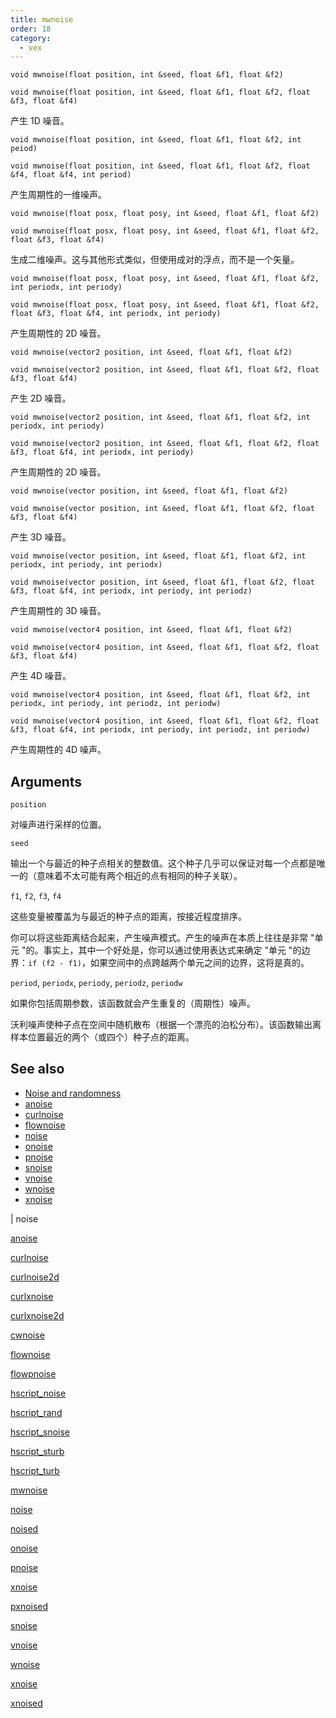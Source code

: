 ```yaml
---
title: mwnoise
order: 18
category:
  - vex
---
```


`void mwnoise(float position, int &seed, float &f1, float &f2)`

`void mwnoise(float position, int &seed, float &f1, float &f2, float &f3, float &f4)`

产生 1D 噪音。

`void mwnoise(float position, int &seed, float &f1, float &f2, int peiod)`

`void mwnoise(float position, int &seed, float &f1, float &f2, float &f4, float &f4, int period)`

产生周期性的一维噪声。

`void mwnoise(float posx, float posy, int &seed, float &f1, float &f2)`

`void mwnoise(float posx, float posy, int &seed, float &f1, float &f2, float &f3, float &f4)`

生成二维噪声。这与其他形式类似，但使用成对的浮点，而不是一个矢量。

`void mwnoise(float posx, float posy, int &seed, float &f1, float &f2, int periodx, int periody)`

`void mwnoise(float posx, float posy, int &seed, float &f1, float &f2, float &f3, float &f4, int periodx, int periody)`

产生周期性的 2D 噪音。

`void mwnoise(vector2 position, int &seed, float &f1, float &f2)`

`void mwnoise(vector2 position, int &seed, float &f1, float &f2, float &f3, float &f4)`

产生 2D 噪音。

`void mwnoise(vector2 position, int &seed, float &f1, float &f2, int periodx, int periody)`

`void mwnoise(vector2 position, int &seed, float &f1, float &f2, float &f3, float &f4, int periodx, int periody)`

产生周期性的 2D 噪音。

`void mwnoise(vector position, int &seed, float &f1, float &f2)`

`void mwnoise(vector position, int &seed, float &f1, float &f2, float &f3, float &f4)`

产生 3D 噪音。

`void mwnoise(vector position, int &seed, float &f1, float &f2, int periodx, int periody, int periodx)`

`void mwnoise(vector position, int &seed, float &f1, float &f2, float &f3, float &f4, int periodx, int periody, int periodz)`

产生周期性的 3D 噪音。

`void mwnoise(vector4 position, int &seed, float &f1, float &f2)`

`void mwnoise(vector4 position, int &seed, float &f1, float &f2, float &f3, float &f4)`

产生 4D 噪音。

`void mwnoise(vector4 position, int &seed, float &f1, float &f2, int periodx, int periody, int periodz, int periodw)`

`void mwnoise(vector4 position, int &seed, float &f1, float &f2, float &f3, float &f4, int periodx, int periody, int periodz, int periodw)`

产生周期性的 4D 噪声。

## Arguments

`position`

对噪声进行采样的位置。

`seed`

输出一个与最近的种子点相关的整数值。这个种子几乎可以保证对每一个点都是唯一的（意味着不太可能有两个相近的点有相同的种子关联）。

`f1`, `f2`, `f3`, `f4`

这些变量被覆盖为与最近的种子点的距离，按接近程度排序。

你可以将这些距离结合起来，产生噪声模式。产生的噪声在本质上往往是非常 "单元 "的。事实上，其中一个好处是，你可以通过使用表达式来确定 "单元 "的边界：`if (f2 - f1)`，如果空间中的点跨越两个单元之间的边界，这将是真的。

`period`, `periodx`, `periody`, `periodz`, `periodw`

如果你包括周期参数，该函数就会产生重复的（周期性）噪声。

沃利噪声使种子点在空间中随机散布（根据一个漂亮的泊松分布）。该函数输出离样本位置最近的两个（或四个）种子点的距离。

## See also

- [Noise and randomness](../random.html)
- [anoise](anoise.html)
- [curlnoise](curlnoise.html)
- [flownoise](flownoise.html)
- [noise](noise.html)
- [onoise](onoise.html)
- [pnoise](pnoise.html)
- [snoise](snoise.html)
- [vnoise](vnoise.html)
- [wnoise](wnoise.html)
- [xnoise](xnoise.html)

|
noise

[anoise](anoise.html)

[curlnoise](curlnoise.html)

[curlnoise2d](curlnoise2d.html)

[curlxnoise](curlxnoise.html)

[curlxnoise2d](curlxnoise2d.html)

[cwnoise](cwnoise.html)

[flownoise](flownoise.html)

[flowpnoise](flowpnoise.html)

[hscript_noise](hscript_noise.html)

[hscript_rand](hscript_rand.html)

[hscript_snoise](hscript_snoise.html)

[hscript_sturb](hscript_sturb.html)

[hscript_turb](hscript_turb.html)

[mwnoise](mwnoise.html)

[noise](noise.html)

[noised](noised.html)

[onoise](onoise.html)

[pnoise](pnoise.html)

[xnoise](pxnoise.html)

[pxnoised](pxnoised.html)

[snoise](snoise.html)

[vnoise](vnoise.html)

[wnoise](wnoise.html)

[xnoise](xnoise.html)

[xnoised](xnoised.html)
